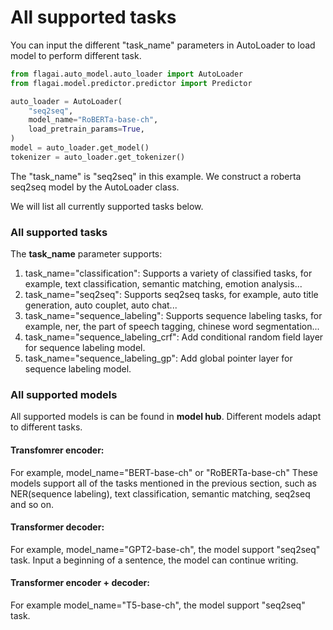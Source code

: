 # All supported tasks

You can input the different "task_name" parameters in AutoLoader to load model to perform different task.

```python
from flagai.auto_model.auto_loader import AutoLoader
from flagai.model.predictor.predictor import Predictor

auto_loader = AutoLoader(
    "seq2seq",
    model_name="RoBERTa-base-ch",
    load_pretrain_params=True,
)
model = auto_loader.get_model()
tokenizer = auto_loader.get_tokenizer()
```
The "task_name" is "seq2seq" in this example. We construct a roberta seq2seq model by the AutoLoader class.

We will list all currently supported tasks below.
### All supported tasks
The **task_name** parameter supports:
1. task_name="classification": Supports a variety of classified tasks, for example, text classification, semantic matching, emotion analysis...
2. task_name="seq2seq": Supports seq2seq tasks, for example, auto title generation, auto couplet, auto chat...
3. task_name="sequence_labeling": Supports sequence labeling tasks, for example, ner, the part of speech tagging, chinese word segmentation...
4. task_name="sequence_labeling_crf": Add conditional random field layer for sequence labeling model.
5. task_name="sequence_labeling_gp": Add global pointer layer for sequence labeling model.

### All supported models
All supported models is can be found in **model hub**.
Different models adapt to different tasks.

#### Transfomrer encoder:

For example, model_name="BERT-base-ch" or "RoBERTa-base-ch" These models support all of the tasks mentioned in the previous section, such as NER(sequence labeling), text classification, semantic matching, seq2seq and so on.

#### Transformer decoder:

For example, model_name="GPT2-base-ch", the model support "seq2seq" task. Input a beginning of a sentence, the model can continue writing.

#### Transformer encoder + decoder:

For example model_name="T5-base-ch", the model support "seq2seq" task.